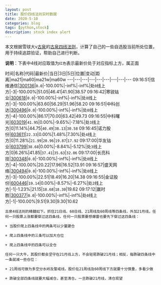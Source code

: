 ```yaml
---
layout: post
title: 股价四线法则实时数据
date: 2020-5-10
categories: blog
tags: [python,stock]
description: stock index alert
---
```



本文根据雪球大v[古泉](https://xueqiu.com/u/7148646888)的[古泉四线法则](https://xueqiu.com/7148646888/130498192)，计算了自己的一些自选股当前所处位置，用于持续追踪验证，帮助自己进行判断。

**说明**：下表中4线对应取值为`红色`表示最新价处于对应指标上方，属正面

时间|名称|代码|最新价|当日|3日|5日|位置|变动|距离|ma21|ma60|ma21w|ma60w
---|---|---|---|---|---|---|---|---
09:16:51|信维通信|[300136](https://xueqiu.com/S/SZ300136)|`0.0`|-100.00%|-inf%|-inf%|处`0`线上方|-3|-100.00%|51.05|46.41|41.90|38.57
09:16:42|寒锐钴业|[300618](https://xueqiu.com/S/SZ300618)|`0.0`|-100.00%|-inf%|-inf%|处`0`线上方|-3|-100.00%|63.60|56.29|51.96|58.20
09:16:51|中科创达|[300496](https://xueqiu.com/S/SZ300496)|`0.0`|-100.00%|-inf%|-inf%|处`0`线上方|-4|-100.00%|86.17|70.00|63.42|49.73
09:16:55|中科曙光|[603019](https://xueqiu.com/S/SH603019)|`41.95`|0.00%|-9.65%|-7.18%|处`3`线上方|0|11.14%|44.75|`40.49`|`38.13`|`30.58`
09:16:45|诺力股份|[603611](https://xueqiu.com/S/SH603611)|`22.33`|0.00%|1.48%|7.30%|处`4`线上方|0|11.28%|`21.99`|`20.96`|`19.87`|`17.92`
09:17:00|华友钴业|[603799](https://xueqiu.com/S/SH603799)|`38.68`|0.00%|-8.84%|-5.12%|处`3`线上方|0|6.26%|41.85|`37.41`|`35.63`|`32.06`
09:17:00|长亮科技|[300348](https://xueqiu.com/S/SZ300348)|`0.0`|-100.00%|-inf%|-inf%|处`0`线上方|-4|-100.00%|20.22|17.96|16.52|13.91
09:16:57|盛天网络|[300494](https://xueqiu.com/S/SZ300494)|`0.0`|-100.00%|-inf%|-inf%|处`0`线上方|-3|-100.00%|22.51|18.49|16.20|14.38
09:16:55|金证股份|[600446](https://xueqiu.com/S/SH600446)|`19.14`|0.00%|-8.57%|-6.27%|处`2`线上方|-1|-1.23%|21.15|`18.68`|`18.30`|19.62
09:17:12|赢时胜|[300377](https://xueqiu.com/S/SZ300377)|`0.0`|-100.00%|-inf%|-inf%|处`0`线上方|-1|-100.00%|9.51|9.30|9.30|10.62

```
古泉4线法则的精髓如下。抓住21日线、60日线、21周线及60周线等四条线，外加21月线，任何一只股票上涨都要穿过这四条线，任何一只股票要想爆雷也要先下穿过这四条线：

+ 当股价爬上四条线中的两条可以少量建仓

+ 爬上四条线中的三条可以加大仓位

+ 爬上四条线中的四条可以全仓

任何一只大牛，其股价都会坚守在21月线上方，不会轻易跌破21月线；相反，每跌破四条线中一条就减一些仓位：

+ 21周线可做为多空分水岭及警戒线，股价在21周线及60周线下方就要十分慎重，多看少做

+ 跌破全部四条线就要大幅减仓，甚至清仓，一旦跌破21月线，清仓观望
```